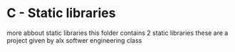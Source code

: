 # C - Static libraries

more abbout static libraries
this folder contains 2 static libraries these are a project given by alx softwer engineering class
